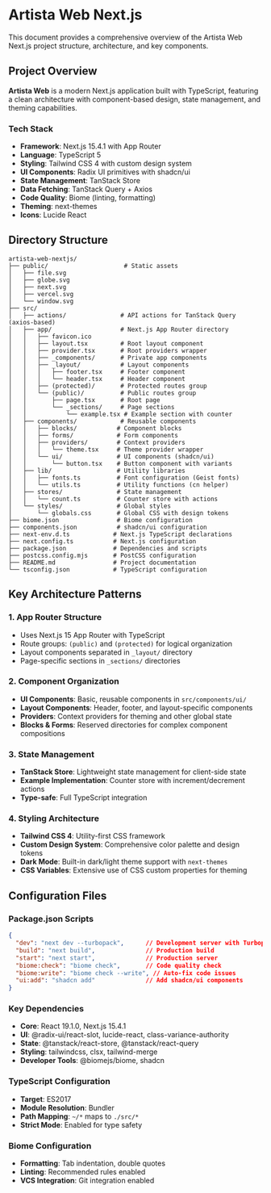 # Artista Web Next.js

This document provides a comprehensive overview of the Artista Web Next.js project structure, architecture, and key components.

## Project Overview

**Artista Web** is a modern Next.js application built with TypeScript, featuring a clean architecture with component-based design, state management, and theming capabilities.

### Tech Stack
- **Framework**: Next.js 15.4.1 with App Router
- **Language**: TypeScript 5
- **Styling**: Tailwind CSS 4 with custom design system
- **UI Components**: Radix UI primitives with shadcn/ui
- **State Management**: TanStack Store
- **Data Fetching**: TanStack Query + Axios
- **Code Quality**: Biome (linting, formatting)
- **Theming**: next-themes
- **Icons**: Lucide React

## Directory Structure

```
artista-web-nextjs/
├── public/                     # Static assets
│   ├── file.svg
│   ├── globe.svg
│   ├── next.svg
│   ├── vercel.svg
│   └── window.svg
├── src/
│   ├── actions/               # API actions for TanStack Query (axios-based)
│   ├── app/                   # Next.js App Router directory
│   │   ├── favicon.ico
│   │   ├── layout.tsx         # Root layout component
│   │   ├── provider.tsx       # Root providers wrapper
│   │   ├── _components/       # Private app components
│   │   ├── _layout/           # Layout components
│   │   │   ├── footer.tsx     # Footer component
│   │   │   └── header.tsx     # Header component
│   │   ├── (protected)/       # Protected routes group
│   │   └── (public)/          # Public routes group
│   │       ├── page.tsx       # Root page
│   │       └── _sections/     # Page sections
│   │           └── example.tsx # Example section with counter
│   ├── components/            # Reusable components
│   │   ├── blocks/           # Component blocks
│   │   ├── forms/            # Form components
│   │   ├── providers/        # Context providers
│   │   │   └── theme.tsx     # Theme provider wrapper
│   │   └── ui/               # UI components (shadcn/ui)
│   │       └── button.tsx    # Button component with variants
│   ├── lib/                  # Utility libraries
│   │   ├── fonts.ts          # Font configuration (Geist fonts)
│   │   └── utils.ts          # Utility functions (cn helper)
│   ├── stores/               # State management
│   │   └── count.ts          # Counter store with actions
│   └── styles/               # Global styles
│       └── globals.css       # Global CSS with design tokens
├── biome.json                # Biome configuration
├── components.json           # shadcn/ui configuration
├── next-env.d.ts            # Next.js TypeScript declarations
├── next.config.ts           # Next.js configuration
├── package.json             # Dependencies and scripts
├── postcss.config.mjs       # PostCSS configuration
├── README.md                # Project documentation
└── tsconfig.json            # TypeScript configuration
```

## Key Architecture Patterns

### 1. App Router Structure
- Uses Next.js 15 App Router with TypeScript
- Route groups: `(public)` and `(protected)` for logical organization
- Layout components separated in `_layout/` directory
- Page-specific sections in `_sections/` directories

### 2. Component Organization
- **UI Components**: Basic, reusable components in `src/components/ui/`
- **Layout Components**: Header, footer, and layout-specific components
- **Providers**: Context providers for theming and other global state
- **Blocks & Forms**: Reserved directories for complex component compositions

### 3. State Management
- **TanStack Store**: Lightweight state management for client-side state
- **Example Implementation**: Counter store with increment/decrement actions
- **Type-safe**: Full TypeScript integration

### 4. Styling Architecture
- **Tailwind CSS 4**: Utility-first CSS framework
- **Custom Design System**: Comprehensive color palette and design tokens
- **Dark Mode**: Built-in dark/light theme support with `next-themes`
- **CSS Variables**: Extensive use of CSS custom properties for theming

## Configuration Files

### Package.json Scripts
```json
{
  "dev": "next dev --turbopack",      // Development server with Turbopack
  "build": "next build",              // Production build
  "start": "next start",              // Production server
  "biome:check": "biome check",       // Code quality check
  "biome:write": "biome check --write", // Auto-fix code issues
  "ui:add": "shadcn add"              // Add shadcn/ui components
}
```

### Key Dependencies
- **Core**: React 19.1.0, Next.js 15.4.1
- **UI**: @radix-ui/react-slot, lucide-react, class-variance-authority
- **State**: @tanstack/react-store, @tanstack/react-query
- **Styling**: tailwindcss, clsx, tailwind-merge
- **Developer Tools**: @biomejs/biome, shadcn

### TypeScript Configuration
- **Target**: ES2017
- **Module Resolution**: Bundler
- **Path Mapping**: `~/*` maps to `./src/*`
- **Strict Mode**: Enabled for type safety

### Biome Configuration
- **Formatting**: Tab indentation, double quotes
- **Linting**: Recommended rules enabled
- **VCS Integration**: Git integration enabled
